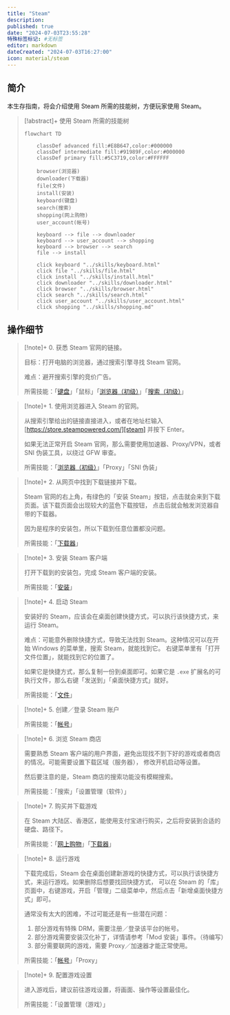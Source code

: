 ```yaml
---
title: "Steam"
description:
published: true
date: "2024-07-03T23:55:28"
特殊标签标记: #无标签
editor: markdown
dateCreated: "2024-07-03T16:27:00"
icon: material/steam
---
```


## 简介

本生存指南，将会介绍使用 Steam 所需的技能树，方便玩家使用 Steam。

> [!abstract]+ 使用 Steam 所需的技能树
>
> ```mermaid
> flowchart TD
>
>     classDef advanced fill:#E8B647,color:#000000
>     classDef intermediate fill:#91989F,color:#000000
>     classDef primary fill:#5C3719,color:#FFFFFF
>
>     browser(浏览器)
>     downloader(下载器)
>     file(文件)
>     install(安装)
>     keyboard(键盘)
>     search(搜索)
>     shopping(网上购物)
>     user_account(帐号)
>
>     keyboard --> file --> downloader
>     keyboard --> user_account --> shopping
>     keyboard --> browser --> search
>     file --> install
>
>     click keyboard "../skills/keyboard.html"
>     click file "../skills/file.html"
>     click install "../skills/install.html"
>     click downloader "../skills/downloader.html"
>     click browser "../skills/browser.html"
>     click search "../skills/search.html"
>     click user_account "../skills/user_account.html"
>     click shopping "../skills/shopping.md"
> ```

<!--
<span class="skill_list_icon" markdown="1">
:material-web:{ .browser }
:material-download:{ .downloader }
:material-file:{ .file }
:material-package-variant-plus:{ .install }
:material-keyboard:{ .keyboard }
:material-search-web:{ .search }
:material-shopping:{ .shopping }
:material-package-variant-plus:{ .user_account }
</span>
-->

## 操作细节

> [!note]+ 0. 获悉 Steam 官网的链接。
>
> 目标：打开电脑的浏览器，通过搜索引擎寻找 Steam 官网。
>
> 难点：避开搜索引擎的竞价广告。
>
> 所需技能：「[键盘][keyboard]」「鼠标」「[浏览器（初级）][browser]」「[搜索（初级）][search]」
>
> <!-- 之所以有键盘，是因为链接 -->

[keyboard]: ../skills/keyboard.md
[browser]: ../skills/browser.md
[search]: ../skills/search.md

> [!note]+ 1. 使用浏览器进入 Steam 的官网。
>
> 从搜索引擎给出的链接直接进入，或者在地址栏输入 [https://store.steampowered.com/][steam] 并按下 Enter。
>
> 如果无法正常开启 Steam 官网，那么需要使用加速器、Proxy/VPN，或者 SNI 伪装工具，以绕过 GFW 审查。
>
> 所需技能：「[浏览器（初级）][browser]」「Proxy」「SNI 伪装」

[steam]: https://store.steampowered.com/

> [!note]+ 2. 从网页中找到下载链接并下载。
>
> Steam 官网的右上角，有绿色的「安装 Steam」按钮，点击就会来到下载页面。该下载页面会出现较大的蓝色下载按钮，
> 点击后就会触发浏览器自带的下载器。
>
> 因为是程序的安装包，所以下载到任意位置都没问题。
>
> 所需技能：「[下载器][downloader]」

[downloader]: ../skills/downloader.md

> [!note]+ 3. 安装 Steam 客户端
>
> 打开下载到的安装包，完成 Steam 客户端的安装。
>
> 所需技能：「[安装][install]」
>
> <!-- 打开下载的安装文件，按照提示进行安装。 -->
> <!-- 选择安装路径并完成安装。 -->

[install]: ../skills/install.md

> [!note]+ 4. 启动 Steam
>
> 安装好的 Steam，应该会在桌面创建快捷方式，可以执行该快捷方式，来运行 Steam。
>
> 难点：可能意外删除快捷方式，导致无法找到 Steam。这种情况可以在开始 Windows 的菜单里，搜索 Steam，就能找到它。
> 右键菜单里有「打开文件位置」，就能找到它的位置了。
>
> 如果它是快捷方式，那么复制一份到桌面即可。如果它是 `.exe` 扩展名的可执行文件，那么右键「发送到」「桌面快捷方式」就好。
>
> 所需技能：「[文件][file]」

[file]: ../skills/file.md

> [!note]+ 5. 创建／登录 Steam 账户
>
> 所需技能：「[帐号][user_account]」
>
> <!-- 打开已安装的 Steam 客户端，点击“创建新账户”。 -->
> <!-- 按照提示填写个人信息并完成注册。 -->
> <!-- 在 Steam 客户端中输入注册的账号和密码，点击“登录”。 -->

[user_account]: ../skills/user_account.md

> [!note]+ 6. 浏览 Steam 商店
>
> 需要熟悉 Steam 客户端的用户界面，避免出现找不到下好的游戏或者商店的情况。可能需要设置下载区域（服务器），
> 修改开机启动等设置。
>
> 然后要注意的是，Steam 商店的搜索功能没有模糊搜索。
>
> 所需技能：「搜索」「设置管理（软件）」
>
> <!-- 登录后，点击“商店”标签页，可以浏览游戏、软件、DLC 等内容。 -->
> <!-- 使用搜索栏查找特定游戏或软件。 -->

> [!note]+ 7. 购买并下载游戏
>
> 在 Steam 大陆区、香港区，能使用支付宝进行购买，之后将安装到合适的硬盘、路径下。
>
> 所需技能：「[网上购物][shopping]」「[下载器][downloader]」
>
> <!-- 找到想要购买的游戏，点击游戏页面上的“添加到购物车”按钮。 -->
> <!-- 点击购物车，进行结算并完成购买。 -->
> <!-- 完成购买后，游戏会自动下载到你的库中。 -->

[shopping]: ../skills/shopping.md

> [!note]+ 8. 运行游戏
>
> 下载完成后，Steam 会在桌面创建新游戏的快捷方式，可以执行该快捷方式，来运行游戏。如果删除后想要找回快捷方式，
> 可以在 Steam 的「库」页面中，右键游戏，开启「管理」二级菜单中，然后点击「新增桌面快捷方式」即可。
>
> 通常没有太大的困难，不过可能还是有一些潜在问题：
>
> 1.  部分游戏有特殊 DRM，需要注册／登录该平台的帐号。
> 2.  部分游戏需要安装汉化补丁，详情请参考「Mod 安装」事件。（待编写）
> 3.  部分需要联网的游戏，需要 Proxy／加速器才能正常使用。
>
> 所需技能：「[帐号][user_account]」「Proxy」
>
> <!-- 在 Steam 客户端中，点击“库”标签页，找到已购买的游戏。 -->
> <!-- 点击“安装”按钮，选择安装路径并开始安装。 -->
> <!-- 安装完成后，点击“运行”按钮即可开始游戏。 -->

> [!note]+ 9. 配置游戏设置
>
> 进入游戏后，建议前往游戏设置，将画面、操作等设置最佳化。
>
> 所需技能：「设置管理（游戏）」
>
> <!-- 进入游戏后，根据需要调整游戏设置，如画质、控制键位、音效等。 -->

